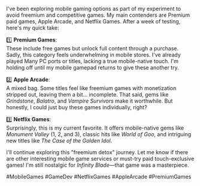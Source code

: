 I've been exploring mobile gaming options as part of my experiment to avoid freemium and competitive games. My main contenders are Premium paid games, Apple Arcade, and Netflix Games. After a week of testing, here's my quick take:

1️⃣ **Premium Games**:  
 These include free games but unlock full content through a purchase. Sadly, this category feels underwhelming in mobile stores. I've already played Many PC ports or titles, lacking a true mobile-native touch. I'm holding off until my mobile gamepad returns to give these another try.  

2️⃣ **Apple Arcade**:  
 A mixed bag. Some titles feel like freemium games with monetization stripped out, leaving them a bit… incomplete. That said, gems like *Grindstone*, *Balatro*, and *Vampire Survivors* make it worthwhile. But honestly, I could just buy these games individually, right?

3️⃣ **Netflix Games**:  
 Surprisingly, this is my current favorite. It offers mobile-native gems like *Monument Valley* (1, 2, and 3), classic hits like *World of Goo*, and intriguing new titles like *The Case of the Golden Idol*.  

I'll continue exploring this "freemium detox" journey. Let me know if there are other interesting mobile game services or must-try paid touch-exclusive games! I'm still nostalgic for *Infinity Blade*—that game was a masterpiece.  

#MobileGames #GameDev #NetflixGames #AppleArcade #PremiumGames  